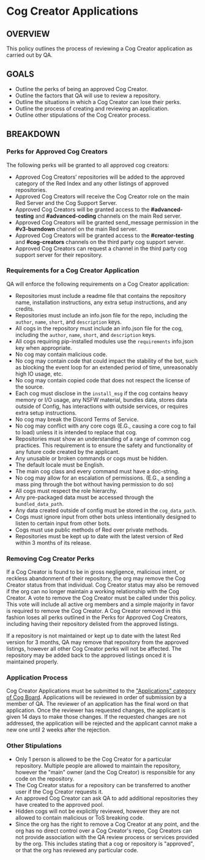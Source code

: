 # Cog Creator Applications

## OVERVIEW
This policy outlines the process of reviewing a Cog Creator application as carried out by QA.


## GOALS
- Outline the perks of being an approved Cog Creator.
- Outline the factors that QA will use to review a repository.
- Outline the situations in which a Cog Creator can lose their perks.
- Outline the process of creating and reviewing an application.
- Outline other stipulations of the Cog Creator process.

## BREAKDOWN

### Perks for Approved Cog Creators
The following perks will be granted to all approved cog creators:

- Approved Cog Creators’ repositories will be added to the approved category of the Red Index and any other listings of approved repositories.
- Approved Cog Creators will receive the Cog Creator role on the main Red Server and the Cog Support Server.
- Approved Cog Creators will be granted access to the **#advanced-testing** and **#advanced-coding** channels on the main Red server.
- Approved Cog Creators will be granted send_message permission in the **#v3-burndown** channel on the main Red server.
- Approved Cog Creators will be granted access to the **#creator-testing** and **#cog-creators** channels on the third party cog support server.
- Approved Cog Creators can request a channel in the third party cog support server for their repository.

### Requirements for a Cog Creator Application
QA will enforce the following requirements on a Cog Creator application:

- Repositories must include a readme file that contains the repository name, installation instructions, any extra setup instructions, and any credits.
- Repositories must include an info.json file for the repo, including the `author`, `name`, `short`, and `description` keys.
- All cogs in the repository must include an info.json file for the cog, including the `author`, `name`, `short`, and `description` keys.
- All cogs requiring pip-installed modules use the `requirements` info.json key when appropriate.
- No cog may contain malicious code.
- No cog may contain code that could impact the stability of the bot, such as blocking the event loop for an extended period of time, unreasonably high IO usage, etc.
- No cog may contain copied code that does not respect the license of the source.
- Each cog must disclose in the `install_msg` if the cog contains heavy memory or I/O usage, any NSFW material, bundles data, stores data outside of Config, has interactions with outside services, or requires extra setup instructions.
- No cog may break the Discord Terms of Service.
- No cog may conflict with any core cogs (E.G., causing a core cog to fail to load) unless it is intended to replace that cog.
- Repositories must show an understanding of a range of common cog practices. This requirement is to ensure the safety and functionality of any future code created by the applicant.
- Any unusable or broken commands or cogs must be hidden.
- The default locale must be English.
- The main cog class and every command must have a doc-string.
- No cog may allow for an escalation of permissions. (E.G., a sending a mass ping through the bot without having permission to do so)
- All cogs must respect the role hierarchy.
- Any pre-packaged data must be accessed through the `bundled_data_path`.
- Any data created outside of config must be stored in the `cog_data_path`.
- Cogs must ignore input from other bots unless intentionally designed to listen to certain input from other bots.
- Cogs must use public methods of Red over private methods.
- Repositories must be kept up to date with the latest version of Red within 3 months of its release.

### Removing Cog Creator Perks
If a Cog Creator is found to be in gross negligence, malicious intent, or reckless abandonment of their repository, the org may remove the Cog Creator status from that individual. Cog Creator status may also be removed if the org can no longer maintain a working relationship with the Cog Creator. A vote to remove the Cog Creator must be called under this policy. This vote will include all active org members and a simple majority in favor is required to remove the Cog Creator. A Cog Creator removed in this fashion loses all perks outlined in the Perks for Approved Cog Creators, including having their repository delisted from the approved listings.

If a repository is not maintained or kept up to date with the latest Red version for 3 months, QA may remove that repository from the approved listings, however all other Cog Creator perks will not be affected. The repository may be added back to the approved listings onced it is maintained properly.

### Application Process
Cog Creator Applications must be submitted to the ["Applications" category of Cog Board](https://cogboard.discord.red/c/apps/12). Applications will be reviewed in order of submission by a member of QA. The reviewer of an application has the final word on that application. Once the reviewer has requested changes, the applicant is given 14 days to make those changes. If the requested changes are not addressed, the application will be rejected and the applicant cannot make a new one until 2 weeks after the rejection.

### Other Stipulations
- Only 1 person is allowed to be the Cog Creator for a particular repository. Multiple people are allowed to maintain the repository, however the "main" owner (and the Cog Creator) is responsible for any code on the repository.
- The Cog Creator status for a repository can be transferred to another user if the Cog Creator requests it.
- An approved Cog Creator can ask QA to add additional repositories they have created to the approved pool.
- Hidden cogs will not be explicitly reviewed, however they are not allowed to contain malicious or ToS breaking code.
- Since the org has the right to remove a Cog Creator at any point, and the org has no direct control over a Cog Creator's repo, Cog Creators can not provide association with the QA review process or services provided by the org. This includes stating that a cog or repository is "approved", or that the org has reviewed any particular code.
